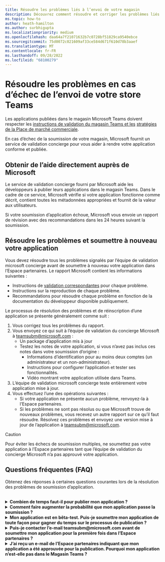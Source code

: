 ```yaml
---
title: Résoudre les problèmes liés à l’envoi de votre magasin
description: Découvrez comment résoudre et corriger les problèmes liés à la soumission de votre magasin Microsoft Teams. Obtenez de l’aide directement de Microsoft, résolvez les problèmes et renvoyez votre application.
ms.topic: how-to
author: heath-hamilton
ms.author: surbhigupta
ms.localizationpriority: medium
ms.openlocfilehash: daa64a7f21071632b7c0728bf51829ca9540ebce
ms.sourcegitcommit: 75d0072c021609af33ce584d671f610d78b3aaef
ms.translationtype: MT
ms.contentlocale: fr-FR
ms.lasthandoff: 09/28/2022
ms.locfileid: "68100279"
---
```

# <a name="resolve-issues-if-your-teams-store-submission-fails"></a>Résoudre les problèmes en cas d’échec de l’envoi de votre store Teams

Les applications publiées dans le magasin Microsoft Teams doivent respecter les [instructions de validation du magasin Teams et les](~/concepts/deploy-and-publish/appsource/prepare/teams-store-validation-guidelines.md) [stratégies de la Place de marché commerciale](/legal/marketplace/certification-policies).

En cas d’échec de la soumission de votre magasin, Microsoft fournit un service de validation concierge pour vous aider à rendre votre application conforme et publiée.

## <a name="get-help-directly-from-microsoft"></a>Obtenir de l’aide directement auprès de Microsoft

Le service de validation concierge fourni par Microsoft aide les développeurs à publier leurs applications dans le magasin Teams. Dans le cadre de ce service, Microsoft vérifie si votre application fonctionne comme décrit, contient toutes les métadonnées appropriées et fournit de la valeur aux utilisateurs.

Si votre soumission d’application échoue, Microsoft vous envoie un rapport de révision avec des recommandations dans les 24 heures suivant la soumission.

## <a name="resolve-issues-and-resubmit-your-app"></a>Résoudre les problèmes et soumettre à nouveau votre application

Vous devez résoudre tous les problèmes signalés par l’équipe de validation microsoft concierge avant de soumettre à nouveau votre application dans l’Espace partenaires. Le rapport Microsoft contient les informations suivantes :

* Instructions de [validation correspondantes](~/concepts/deploy-and-publish/appsource/prepare/teams-store-validation-guidelines.md) pour chaque problème.
* Instructions sur la reproduction de chaque problème.
* Recommandations pour résoudre chaque problème en fonction de la documentation du développeur disponible publiquement.

Le processus de résolution des problèmes et de réinscription d’une application se présente généralement comme suit :

1. Vous corrigez tous les problèmes du rapport.
1. Vous envoyez ce qui suit à l’équipe de validation du concierge Microsoft à <a href="mailto:teamsubm@microsoft.com">teamsubm@microsoft.com</a> :
   * Un package d’application mis à jour
   * Testez les notes de votre application, si vous n’avez pas inclus ces notes dans votre soumission d’origine :
      * Informations d’identification pour au moins deux comptes (un administrateur et un non-administrateur).
      * Instructions pour configurer l’application et tester ses fonctionnalités.
      * Vidéo montrant votre application utilisée dans Teams.
1. L’équipe de validation microsoft concierge teste entièrement votre application mise à jour.
1. Vous effectuez l’une des opérations suivantes :
   * Si votre application ne présente aucun problème, renvoyez-la à l’Espace partenaires.
   * Si les problèmes ne sont pas résolus ou que Microsoft trouve de nouveaux problèmes, vous recevez un autre rapport sur ce qu’il faut résoudre. Résolvez ces problèmes et envoyez une version mise à jour de l’application à <a href="mailto:teamsubm@microsoft.com">teamsubm@microsoft.com</a>.

> [!CAUTION]
> Pour éviter les échecs de soumission multiples, ne soumettez pas votre application à l’Espace partenaires tant que l’équipe de validation du concierge Microsoft n’a pas approuvé votre application.

## <a name="faq"></a>Questions fréquentes (FAQ)

Obtenez des réponses à certaines questions courantes lors de la résolution des problèmes de soumission d’application.

<br>

<details>

<summary><b>Combien de temps faut-il pour publier mon application ?</b></summary>

Si votre soumission dans le Store n’a aucun problème, votre application sera publiée dans les 1 à 2 jours ouvrables. Si votre application échoue, une équipe de Microsoft vous fournit des recommandations pour résoudre les problèmes. Une fois que vous avez apporté ces correctifs et renvoyé une application mise à jour à cette équipe, vous serez averti dans les 24 heures si votre application est prête à publier ou a encore besoin de plus de travail.

<br>

</details>

<details>

<summary><b>Comment faire augmenter la probabilité que mon application passe la soumission ?</b></summary>

L’exécution des opérations suivantes peut aboutir à une soumission réussie :

1. Développez votre application en fonction [des instructions de conception teams](~/concepts/design/design-teams-app-overview.md).
1. Assurez-vous que votre application respecte les [instructions de validation du Magasin Teams et les](~/concepts/deploy-and-publish/appsource/prepare/teams-store-validation-guidelines.md) stratégies de certification de la [Place de marché commerciale Microsoft](/legal/marketplace/certification-policies).
1. Testez votre package d’application avec [l’outil de validation d’application Microsoft Teams](https://dev.teams.microsoft.com/appvalidation.html).
1. [Préparez la soumission de votre magasin Teams](~/concepts/deploy-and-publish/appsource/prepare/submission-checklist.md).

<br>

</details>

<details>

<summary><b>Mon application est en bêta-test. Puis-je soumettre mon application de toute façon pour gagner du temps sur le processus de publication ?</b></summary>

Non. Microsoft valide uniquement les applications prêtes pour la production.

<br>

</details>

<details>

<summary><b>Puis-je contacter l’e-mail teamsubm@microsoft.com avant de soumettre mon application pour la première fois dans l’Espace partenaires ?</b></summary>

Non. Microsoft ne commence pas à valider votre application tant que vous n’avez pas soumis votre application pour la première fois dans l’Espace partenaires.

<br>

</details>

<details>

<summary><b>J’ai reçu un e-mail de l’Espace partenaires indiquant que mon application a été approuvée pour la publication. Pourquoi mon application n’est-elle pas dans le Magasin Teams ?</b></summary>

Une fois votre application approuvée, la publication prend généralement 1 à 2 jours ouvrables en fonction des fonctionnalités de l’application.Si votre application n’a pas été publiée après deux jours ouvrables, contactez <a href="mailto:teamsubm@microsoft.com">teamsubm@microsoft.com</a>.

<br>

</details>
